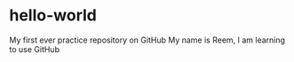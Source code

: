 # hello-world
My first ever practice repository on GitHub
My name is Reem, I am learning to use GitHub
